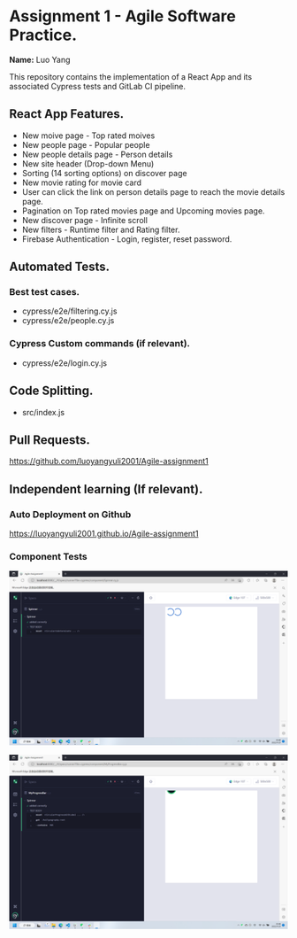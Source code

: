 # Assignment 1 - Agile Software Practice.

__Name:__ Luo Yang

This repository contains the implementation of a React App and its associated Cypress tests and GitLab CI pipeline.

## React App Features.
 
+ New moive page - Top rated moives
+ New people page - Popular people
+ New people details page - Person details
+ New site header (Drop-down Menu)
+ Sorting (14 sorting options) on discover page
+ New movie rating for movie card
+ User can click the link on person details page to reach the movie details page.
+ Pagination on Top rated movies page and Upcoming movies page.
+ New discover page - Infinite scroll
+ New filters - Runtime filter and Rating filter.
+ Firebase Authentication - Login, register, reset password.

## Automated Tests.

### Best test cases.

+ cypress/e2e/filtering.cy.js
+ cypress/e2e/people.cy.js

### Cypress Custom commands (if relevant).

+ cypress/e2e/login.cy.js

## Code Splitting.

+ src/index.js

## Pull Requests.

https://github.com/luoyangyuli2001/Agile-assignment1

## Independent learning (If relevant).

### Auto Deployment on Github

https://luoyangyuli2001.github.io/Agile-assignment1

### Component Tests
![](./images/Spinner.png)

![](./images/CircularProgress.png)

